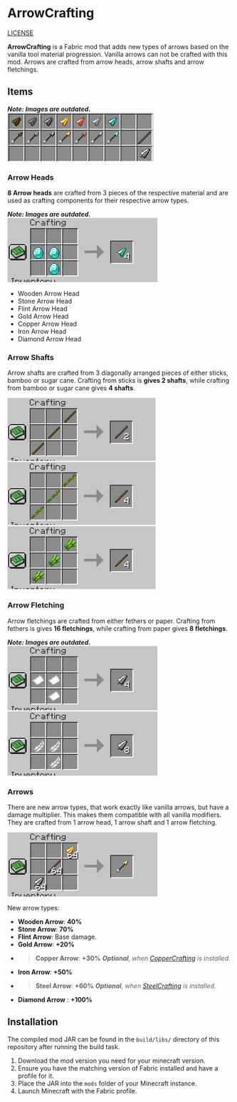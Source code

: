 # ArrowCrafting

[LICENSE](LICENSE.md)

**ArrowCrafting** is a Fabric mod that adds new types of arrows based on the vanilla tool material progression.
Vanilla arrows can not be crafted with this mod.
Arrows are crafted from arrow heads, arrow shafts and arrow fletchings.

## Items

***Note: Images are outdated.***
![](images/items.png)

### Arrow Heads
**8 Arrow heads** are crafted from 3 pieces of the respective material and are used as crafting components for their respective arrow types.

***Note: Images are outdated.***
![](images/crafting_diamond_head.png)

- Wooden Arrow Head
- Stone Arrow Head
- Flint Arrow Head
- Gold Arrow Head
- Copper Arrow Head
- Iron Arrow Head
- Diamond Arrow Head

### Arrow Shafts
Arrow shafts are crafted from 3 diagonally arranged pieces of either sticks, bamboo or sugar cane.
Crafting from sticks is **gives 2 shafts**, while crafting from bamboo or sugar cane gives **4 shafts**.

![](images/crafting_shaft_a.png) ![](images/crafting_shaft_b.png) ![](images/crafting_shaft_c.png)

### Arrow Fletching
Arrow fletchings are crafted from either fethers or paper.
Crafting from fethers is gives **16 fletchings**, while crafting from paper gives **8 fletchings**.

***Note: Images are outdated.***
![](images/crafting_fletching_a.png) ![](images/crafting_fletching_b.png)


### Arrows
There are new arrow types, that work exactly like vanilla arrows, but have a damage multiplier.
This makes them compatible with all vanilla modifiers.
They are crafted from 1 arrow head, 1 arrow shaft and 1 arrow fletching.

![](images/crafting_golden_arrow.png)

New arrow types:
- **Wooden Arrow**: **40%** 
- **Stone Arrow**: **70%** 
- **Flint Arrow**: Base damage. 
- **Gold Arrow**: **+20%** 
-   > **Copper Arrow**: **+30%** 
    >***Optional**, when [CopperCrafting](https://www.curseforge.com/minecraft/mc-mods/coppercrafting) is installed.*
- **Iron Arrow**: **+50%** 
-   > **Steel Arrow**: **+60%** 
    >***Optional**, when [SteelCrafting](https://www.curseforge.com/minecraft/mc-mods/steelcrafting) is installed.*
- **Diamond Arrow** : **+100%** 


## Installation

The compiled mod JAR can be found in the `build/libs/` directory of this repository after running the build task.

1. Download the mod version you need for your minecraft version.
2. Ensure you have the matching version of Fabric installed and have a profile for it.
3. Place the JAR into the `mods` folder of your Minecraft instance.  
4. Launch Minecraft with the Fabric profile. 
